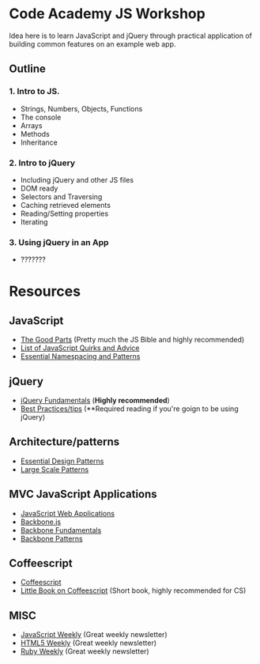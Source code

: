 # Code Academy JS Workshop

Idea here is to learn JavaScript and jQuery through practical application of building common features on an example web app.

## Outline

### 1. Intro to JS.
  * Strings, Numbers, Objects, Functions
  * The console
  * Arrays
  * Methods
  * Inheritance

### 2. Intro to jQuery
  * Including jQuery and other JS files
  * DOM ready
  * Selectors and Traversing
  * Caching retrieved elements
  * Reading/Setting properties
  * Iterating

### 3. Using jQuery in an App
  * ???????


# Resources

## JavaScript
* [The Good Parts](http://shop.oreilly.com/product/9780596517748.do) (Pretty much the JS Bible and highly recommended)
* [List of JavaScript Quirks and Advice](http://bonsaiden.github.com/JavaScript-Garden/)
* [Essential Namespacing and Patterns](http://addyosmani.com/blog/essential-js-namespacing/)

## jQuery
* [jQuery Fundamentals](http://jqfundamentals.com/book/index.html) (**Highly recommended**)
* [Best Practices/tips](http://24ways.org/2011/your-jquery-now-with-less-suck) (**Required reading if you're goign to be using jQuery)

## Architecture/patterns
* [Essential Design Patterns](http://addyosmani.com/resources/essentialjsdesignpatterns/book/)
* [Large Scale Patterns](http://addyosmani.com/largescalejavascript/)

## MVC JavaScript Applications
* [JavaScript Web Applications](http://shop.oreilly.com/product/0636920018421.do)
* [Backbone.js](http://documentcloud.github.com/backbone/)
* [Backbone Fundamentals](https://github.com/addyosmani/backbone-fundamentals)
* [Backbone Patterns](http://ricostacruz.com/backbone-patterns/)

## Coffeescript
* [Coffeescript](http://coffeescript.org/)
* [Little Book on Coffeescript](http://arcturo.github.com/library/coffeescript/) (Short book, highly recommended for CS)

## MISC
* [JavaScript Weekly](http://javascriptweekly.com/) (Great weekly newsletter)
* [HTML5 Weekly](http://html5weekly.com/) (Great weekly newsletter)
* [Ruby Weekly](http://rubyweekly.com/) (Great weekly newsletter)


